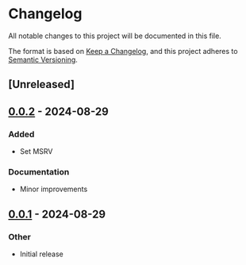 # Changelog
All notable changes to this project will be documented in this file.

The format is based on [Keep a Changelog](https://keepachangelog.com/en/1.0.0/),
and this project adheres to [Semantic Versioning](https://semver.org/spec/v2.0.0.html).

## [Unreleased]

## [0.0.2](https://github.com/eopb/many-unzip/compare/v0.0.1...v0.0.2) - 2024-08-29

### Added
- Set MSRV

### Documentation
- Minor improvements

## [0.0.1](https://github.com/eopb/many-unzip/releases/tag/v0.0.1) - 2024-08-29

### Other
- Initial release
